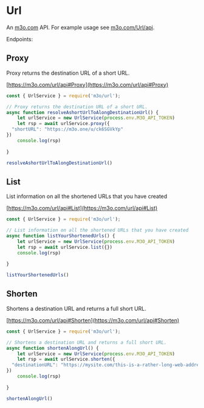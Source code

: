 # Url

An [m3o.com](https://m3o.com) API. For example usage see [m3o.com/Url/api](https://m3o.com/Url/api).

Endpoints:

## Proxy

Proxy returns the destination URL of a short URL.


[https://m3o.com/url/api#Proxy](https://m3o.com/url/api#Proxy)

```js
const { UrlService } = require('m3o/url');

// Proxy returns the destination URL of a short URL.
async function resolveAshortUrlToAlongDestinationUrl() {
	let urlService = new UrlService(process.env.M3O_API_TOKEN)
	let rsp = await urlService.proxy({
  "shortURL": "https://m3o.one/u/ck6SGVkYp"
})
	console.log(rsp)
	
}

resolveAshortUrlToAlongDestinationUrl()
```
## List

List information on all the shortened URLs that you have created


[https://m3o.com/url/api#List](https://m3o.com/url/api#List)

```js
const { UrlService } = require('m3o/url');

// List information on all the shortened URLs that you have created
async function listYourShortenedUrls() {
	let urlService = new UrlService(process.env.M3O_API_TOKEN)
	let rsp = await urlService.list({})
	console.log(rsp)
	
}

listYourShortenedUrls()
```
## Shorten

Shortens a destination URL and returns a full short URL.


[https://m3o.com/url/api#Shorten](https://m3o.com/url/api#Shorten)

```js
const { UrlService } = require('m3o/url');

// Shortens a destination URL and returns a full short URL.
async function shortenAlongUrl() {
	let urlService = new UrlService(process.env.M3O_API_TOKEN)
	let rsp = await urlService.shorten({
  "destinationURL": "https://mysite.com/this-is-a-rather-long-web-address"
})
	console.log(rsp)
	
}

shortenAlongUrl()
```
